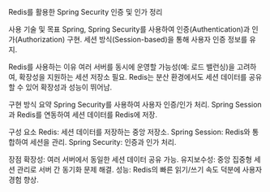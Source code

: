 Redis를 활용한 Spring Security 인증 및 인가 정리

사용 기술 및 목표
Spring, Spring Security를 사용하여 인증(Authentication)과 인가(Authorization) 구현.
세션 방식(Session-based)을 통해 사용자 인증 정보를 유지.


Redis를 사용하는 이유
여러 서버를 동시에 운영할 가능성(예: 로드 밸런싱)을 고려하여, 확장성을 지원하는 세션 저장소 필요.
Redis는 분산 환경에서도 세션 데이터를 공유할 수 있어 확장성과 성능이 뛰어남.

구현 방식 요약
Spring Security를 사용하여 사용자 인증/인가 처리.
Spring Session과 Redis를 연동하여 세션 데이터를 Redis에 저장.

구성 요소
Redis: 세션 데이터를 저장하는 중앙 저장소.
Spring Session: Redis와 통합하여 세션을 관리.
Spring Security: 인증과 인가 처리.

장점
확장성: 여러 서버에서 동일한 세션 데이터 공유 가능.
유지보수성: 중앙 집중형 세션 관리로 서버 간 동기화 문제 해결.
성능: Redis의 빠른 읽기/쓰기 속도 덕분에 사용자 경험 향상.
